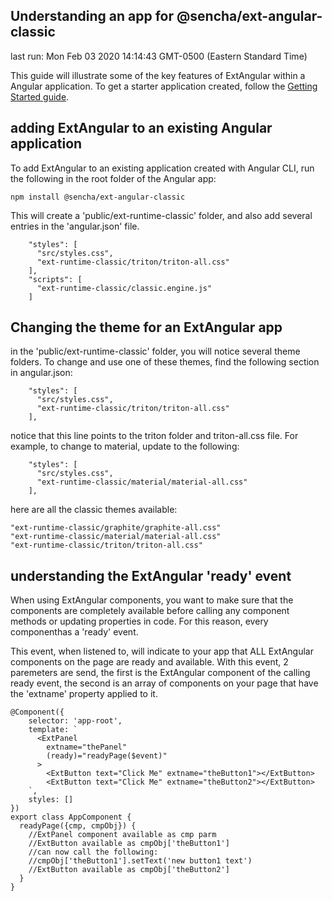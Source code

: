 ## Understanding an app for @sencha/ext-angular-classic

last run: Mon Feb 03 2020 14:14:43 GMT-0500 (Eastern Standard Time)

This guide will illustrate some of the key features of ExtAngular within a Angular application.
To get a starter application created,
follow the [Getting Started guide](https://github.com/sencha/ext-angular/blob/ext-angular-7.1.1/packages/ext-angular-classic/GETTING_STARTED.md).

## adding ExtAngular to an existing Angular application

To add ExtAngular to an existing application created with Angular CLI, run the following
in the root folder of the Angular app:

```
npm install @sencha/ext-angular-classic
```

This will create a 'public/ext-runtime-classic' folder, and also add several entries in the 'angular.json'
file.

```
    "styles": [
      "src/styles.css",
      "ext-runtime-classic/triton/triton-all.css"
    ],
    "scripts": [
      "ext-runtime-classic/classic.engine.js"
    ]
```


## Changing the theme for an ExtAngular app

in the 'public/ext-runtime-classic' folder, you will notice several theme folders.  To change
and use one of these themes, find the following section in angular.json:

```
    "styles": [
      "src/styles.css",
      "ext-runtime-classic/triton/triton-all.css"
    ],
```

notice that this line points to the triton folder and triton-all.css file.  For example, to change to material, update to the following:

```
    "styles": [
      "src/styles.css",
      "ext-runtime-classic/material/material-all.css"
    ],
```


here are all the classic themes available:

```
"ext-runtime-classic/graphite/graphite-all.css"
"ext-runtime-classic/material/material-all.css"
"ext-runtime-classic/triton/triton-all.css"
```




## understanding the ExtAngular 'ready' event

When using ExtAngular components, you want to make sure that the components are completely available
before calling any component methods or updating properties in code.
For this reason, every componenthas a 'ready' event.

This event, when listened to, will indicate to your app that ALL ExtAngular components on the page are
ready and available.  With this event, 2 paremeters are send, the first is the ExtAngular component of
the calling ready event,
the second is an array of components on your page that have the 'extname' property applied to it.

```
@Component({
    selector: 'app-root',
    template: `
      <ExtPanel
        extname="thePanel"
        (ready)="readyPage($event)"
      >
        <ExtButton text="Click Me" extname="theButton1"></ExtButton>
        <ExtButton text="Click Me" extname="theButton2"></ExtButton>
    `,
    styles: []
})
export class AppComponent {
  readyPage({cmp, cmpObj}) {
    //ExtPanel component available as cmp parm
    //ExtButton available as cmpObj['theButton1']
    //can now call the following:
    //cmpObj['theButton1'].setText('new button1 text')
    //ExtButton available as cmpObj['theButton2']
  }
}

```
